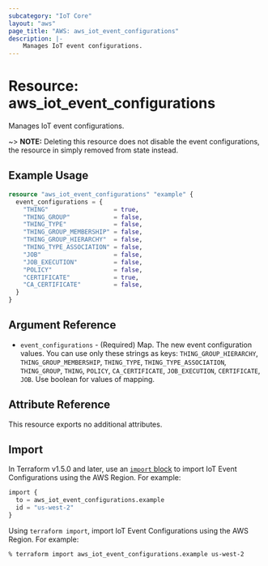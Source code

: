 ```yaml
---
subcategory: "IoT Core"
layout: "aws"
page_title: "AWS: aws_iot_event_configurations"
description: |-
    Manages IoT event configurations.
---
```


# Resource: aws_iot_event_configurations

Manages IoT event configurations.

~> **NOTE:** Deleting this resource does not disable the event configurations, the resource in simply removed from state instead.

## Example Usage

```terraform
resource "aws_iot_event_configurations" "example" {
  event_configurations = {
    "THING"                  = true,
    "THING_GROUP"            = false,
    "THING_TYPE"             = false,
    "THING_GROUP_MEMBERSHIP" = false,
    "THING_GROUP_HIERARCHY"  = false,
    "THING_TYPE_ASSOCIATION" = false,
    "JOB"                    = false,
    "JOB_EXECUTION"          = false,
    "POLICY"                 = false,
    "CERTIFICATE"            = true,
    "CA_CERTIFICATE"         = false,
  }
}
```

## Argument Reference

* `event_configurations` - (Required) Map. The new event configuration values. You can use only these strings as keys: `THING_GROUP_HIERARCHY`, `THING_GROUP_MEMBERSHIP`, `THING_TYPE`, `THING_TYPE_ASSOCIATION`, `THING_GROUP`, `THING`, `POLICY`, `CA_CERTIFICATE`, `JOB_EXECUTION`, `CERTIFICATE`, `JOB`. Use boolean for values of mapping.

## Attribute Reference

This resource exports no additional attributes.

## Import

In Terraform v1.5.0 and later, use an [`import` block](https://developer.hashicorp.com/terraform/language/import) to import IoT Event Configurations using the AWS Region. For example:

```terraform
import {
  to = aws_iot_event_configurations.example
  id = "us-west-2"
}
```

Using `terraform import`, import IoT Event Configurations using the AWS Region. For example:

```console
% terraform import aws_iot_event_configurations.example us-west-2
```

